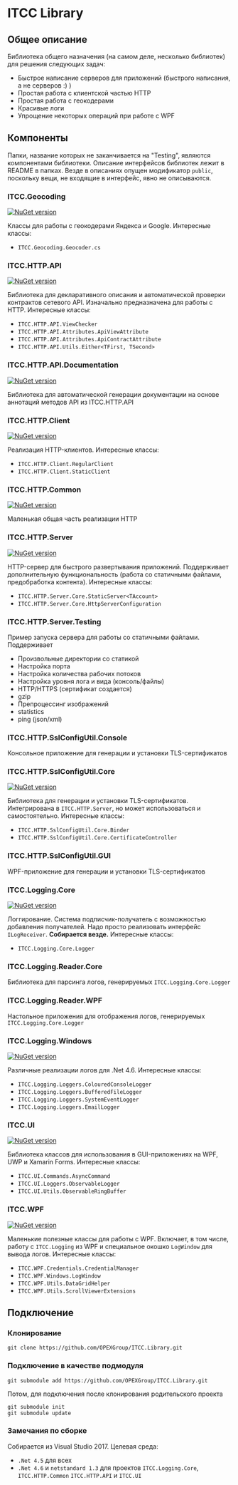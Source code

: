# ITCC Library

## Общее описание

Библиотека общего назначения (на самом деле, несколько библиотек) для решения следующих задач:

* Быстрое написание серверов для приложений (быстрого написания, а не серверов :) )  
* Простая работа с клиентской частью HTTP  
* Простая работа с геокодерами  
* Красивые логи  
* Упрощение некоторых операций при работе с WPF  

## Компоненты

Папки, название которых не заканчивается на "Testing", являются компонентами библиотеки.
Описание интерфейсов библиотек лежит в README в папках.
Везде в описаниях опущен модификатор `public`, поскольку вещи, не входящие в интерфейс, явно не описываются.

### ITCC.Geocoding

[![NuGet version](https://badge.fury.io/nu/ITCC.Geocoding.svg)](https://badge.fury.io/nu/ITCC.Geocoding)

Классы для работы с геокодерами Яндекса и Google. Интересные классы:

* `ITCC.Geocoding.Geocoder.cs`

### ITCC.HTTP.API

[![NuGet version](https://badge.fury.io/nu/ITCC.HTTP.API.svg)](https://badge.fury.io/nu/ITCC.HTTP.API)

Библиотека для декларативного описания и автоматической проверки контрактов сетевого API.
Изначально предназначена для работы с HTTP.
Интересные классы:

* `ITCC.HTTP.API.ViewChecker`  
* `ITCC.HTTP.API.Attributes.ApiViewAttribute`  
* `ITCC.HTTP.API.Attributes.ApiContractAttribute`
* `ITCC.HTTP.API.Utils.Either<TFirst, TSecond>`

### ITCC.HTTP.API.Documentation

[![NuGet version](https://badge.fury.io/nu/ITCC.HTTP.API.Documentation.svg)](https://badge.fury.io/nu/ITCC.HTTP.API.Documentation)

Библиотека для автоматической генерации документации на основе аннотаций методов API из ITCC.HTTP.API

### ITCC.HTTP.Client

[![NuGet version](https://badge.fury.io/nu/ITCC.HTTP.Client.svg)](https://badge.fury.io/nu/ITCC.HTTP.Client)

Реализация HTTP-клиентов. Интересные классы:

* `ITCC.HTTP.Client.RegularClient`  
* `ITCC.HTTP.Client.StaticClient`  

### ITCC.HTTP.Common

[![NuGet version](https://badge.fury.io/nu/ITCC.HTTP.Common.svg)](https://badge.fury.io/nu/ITCC.HTTP.Common)

Маленькая общая часть реализации HTTP

### ITCC.HTTP.Server

[![NuGet version](https://badge.fury.io/nu/ITCC.HTTP.Server.svg)](https://badge.fury.io/nu/ITCC.HTTP.Server)

HTTP-сервер для быстрого развертывания приложений. 
Поддерживает дополнительную функциональность (работа со статичными файлами, предобработка контента).
Интересные классы:

* `ITCC.HTTP.Server.Core.StaticServer<TAccount>`  
* `ITCC.HTTP.Server.Core.HttpServerConfiguration` 

### ITCC.HTTP.Server.Testing

Пример запуска сервера для работы со статичными файлами. Поддерживает

* Произвольные директории со статикой  
* Настройка порта  
* Настройка количества рабочих потоков  
* Настройка уровня лога и вида (консоль/файлы)  
* HTTP/HTTPS (сертификат создается)  
* gzip  
* Препроцессинг изображений  
* statistics  
* ping (json/xml)  

### ITCC.HTTP.SslConfigUtil.Console

Консольное приложение для генерации и установки TLS-сертификатов  

### ITCC.HTTP.SslConfigUtil.Core

[![NuGet version](https://badge.fury.io/nu/ITCC.HTTP.SslConfigUtil.Core.svg)](https://badge.fury.io/nu/ITCC.HTTP.SslConfigUtil.Core)

Библиотека для генерации и установки TLS-сертификатов. 
Интегрирована в `ITCC.HTTP.Server`, но может использоваться и самостоятельно. 
Интересные классы:

* `ITCC.HTTP.SslConfigUtil.Core.Binder`  
* `ITCC.HTTP.SslConfigUtil.Core.CertificateController`  

### ITCC.HTTP.SslConfigUtil.GUI

WPF-приложение для генерации и установки TLS-сертификатов  

### ITCC.Logging.Core

[![NuGet version](https://badge.fury.io/nu/ITCC.Logging.Core.svg)](https://badge.fury.io/nu/ITCC.Logging.Core)

Логгирование. Система подписчик-получатель с возможностью добавления получателей. Надо просто реализовать интерфейс `ILogReceiver`. **Собирается везде.** Интересные классы:

* `ITCC.Logging.Core.Logger`

### ITCC.Logging.Reader.Core

Библиотека для парсинга логов, генерируемых `ITCC.Logging.Core.Logger`  

### ITCC.Logging.Reader.WPF

Настольное приложения для отображения логов, генерируемых `ITCC.Logging.Core.Logger`  

### ITCC.Logging.Windows

[![NuGet version](https://badge.fury.io/nu/ITCC.Logging.Windows.svg)](https://badge.fury.io/nu/ITCC.Logging.Windows)

Различные реализации логов для .Net 4.6. Интересные классы:

* `ITCC.Logging.Loggers.ColouredConsoleLogger`  
* `ITCC.Logging.Loggers.BufferedFileLogger`  
* `ITCC.Logging.Loggers.SystemEventLogger`  
* `ITCC.Logging.Loggers.EmailLogger`  

### ITCC.UI

[![NuGet version](https://badge.fury.io/nu/ITCC.UI.svg)](https://badge.fury.io/nu/ITCC.UI)

Библиотека классов для использования в GUI-приложениях на WPF, UWP и Xamarin Forms. Интересные классы:

* `ITCC.UI.Commands.AsyncCommand`  
* `ITCC.UI.Loggers.ObservableLogger`  
* `ITCC.UI.Utils.ObservableRingBuffer`  

### ITCC.WPF

[![NuGet version](https://badge.fury.io/nu/ITCC.WPF.svg)](https://badge.fury.io/nu/ITCC.WPF)

Маленькие полезные классы для работы с WPF. Включает, в том числе, работу с `ITCC.Logging` из WPF и специальное окошко `LogWindow` для вывода логов. Интересные классы:  

* `ITCC.WPF.Credentials.CredentialManager`  
* `ITCC.WPF.Windows.LogWindow`  
* `ITCC.WPF.Utils.DataGridHelper`  
* `ITCC.WPF.Utils.ScrollViewerExtensions`  

## Подключение

### Клонирование

```
git clone https://github.com/OPEXGroup/ITCC.Library.git
```

### Подключение в качестве подмодуля

```
git submodule add https://github.com/OPEXGroup/ITCC.Library.git
```

Потом, для подключения после клонирования родительского проекта

```
git submodule init
git submodule update
```
### Замечания по сборке

Собирается из Visual Studio 2017. Целевая среда:

* `.Net 4.5` для всех  
* `.Net 4.6` и `netstandard 1.3` для проектов `ITCC.Logging.Core`, `ITCC.HTTP.Common` `ITCC.HTTP.API` и `ITCC.UI`  
